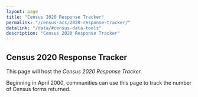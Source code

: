 ```yaml
---
layout: page
title: "Census 2020 Response Tracker"
permalink: "/census-acs/2020-response-tracker/"
datalink: "/data/#census-data-tools"
description: "Census 2020 Response Tracker"
---
```


 ## Census 2020 Response Tracker
 
 This page will host the *Census 2020 Response Tracker.*
 
 Beginning in April 2000, communities can use this page to track the number of Census forms returned.